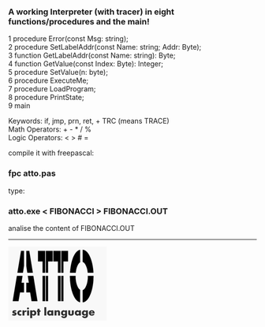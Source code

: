 ### A working Interpreter (with tracer) in eight functions/procedures and the main!  ###

1 procedure Error(const Msg: string);   
2 procedure SetLabelAddr(const Name: string; Addr: Byte);   
3 function GetLabelAddr(const Name: string): Byte;   
4 function GetValue(const Index: Byte): Integer;   
5 procedure SetValue(n: byte);   
6 procedure ExecuteMe;   
7 procedure LoadProgram;   
8 procedure PrintState;   
9 main  
  
    
Keywords: if, jmp, prn, ret, + TRC (means TRACE)  
Math  Operators: + - * / %  
Logic Operators: < > # =  
  
  
compile it with freepascal: 
### fpc atto.pas ###   
  
type: 
### atto.exe < FIBONACCI > FIBONACCI.OUT ###    
  
analise the content of FIBONACCI.OUT  

-------------------------------------------
![](atto_logoo.gif)





